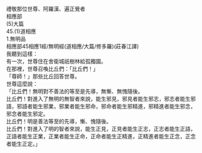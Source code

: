禮敬那位世尊、阿羅漢、遍正覺者  
相應部  
(5)大篇  
45.(1)道相應  
1.無明品  
相應部45相應1經/無明經(道相應/大篇/修多羅)(莊春江譯)  
我聽到這樣：  
有一次，世尊住在舍衛城祇樹林給孤獨園。  
在那裡，世尊召喚比丘們：「比丘們！」  
「尊師！」那些比丘回答世尊。  
世尊這麼說：  
「比丘們！無明對不善法的等至是先導，無慚、無愧隨後。  
比丘們！對進入了無明的無智者來說，能生邪見，邪見者能生邪志，邪志者能生邪語，邪語者能生邪業，邪業者能生邪命，邪命者能生邪精進，邪精進者能生邪念，邪念者能生邪定。  
比丘們！明是善法等至的先導，慚、愧隨後。  
比丘們！對進入了明的智者來說，能生正見，正見者能生正志，正志者能生正語，正語者能生正業，正業者能生正命，正命者能生正精進，正精進者能生正念，正念者能生正定。」  
  
  
